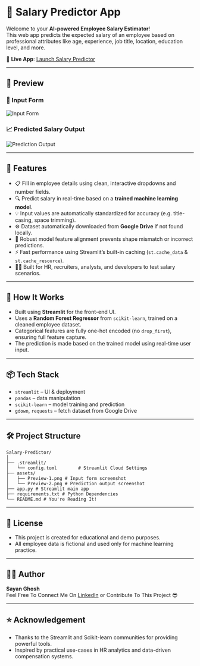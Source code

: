 # 💼 Salary Predictor App

Welcome to your **AI-powered Employee Salary Estimator**!  
This web app predicts the expected salary of an employee based on professional attributes like age, experience, job title, location, education level, and more.

🔗 **Live App**: [Launch Salary Predictor](https://salary-predictor-sg25.streamlit.app)

---

## 📸 Preview

### 🧾 Input Form
![Input Form](https://github.com/Sayan-Ghosh-25/salary-predictor/blob/main/assets/Preview-1.png?raw=true)

### 📈 Predicted Salary Output
![Prediction Output](https://github.com/Sayan-Ghosh-25/salary-predictor/blob/main/assets/Preview-2.png?raw=true)

---

## 🚀 Features

- 📋 Fill in employee details using clean, interactive dropdowns and number fields.
- 🔍 Predict salary in real-time based on a **trained machine learning model**.
- 💡 Input values are automatically standardized for accuracy (e.g. title-casing, space trimming).
- ⚙️ Dataset automatically downloaded from **Google Drive** if not found locally.
- 🔐 Robust model feature alignment prevents shape mismatch or incorrect predictions.
- ⚡ Fast performance using Streamlit’s built-in caching (`st.cache_data` & `st.cache_resource`).
- 🧑‍💼 Built for HR, recruiters, analysts, and developers to test salary scenarios.

---

## 🧠 How It Works

- Built using **Streamlit** for the front-end UI.
- Uses a **Random Forest Regressor** from `scikit-learn`, trained on a cleaned employee dataset.
- Categorical features are fully one-hot encoded (no `drop_first`), ensuring full feature capture.
- The prediction is made based on the trained model using real-time user input.

---

## 📦 Tech Stack

- `streamlit` – UI & deployment
- `pandas` – data manipulation
- `scikit-learn` – model training and prediction
- `gdown`, `requests` – fetch dataset from Google Drive

---

## 🛠️ Project Structure

```
Salary-Predictor/
│
├── .streamlit/
│   └── config.toml        # Streamlit Cloud Settings
├── assets/
│   ├── Preview-1.png # Input form screenshot
│   └── Preview-2.png # Prediction output screenshot
├── app.py # Streamlit main app
├── requirements.txt # Python Dependencies
└── README.md # You're Reading It!
```

---

## 🧾 License

-  This project is created for educational and demo purposes.
- All employee data is fictional and used only for machine learning practice.

---

## 🙋‍♂️ Author

**Sayan Ghosh**  
Feel Free To Connect Me On [LinkedIn](https://www.linkedin.com/in/sayan-ghosh25) or Contribute To This Project 😎

---

## ⭐ Acknowledgement

- Thanks to the Streamlit and Scikit-learn communities for providing powerful tools.
- Inspired by practical use-cases in HR analytics and data-driven compensation systems.